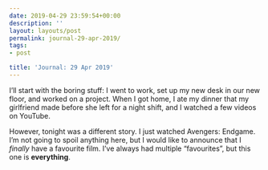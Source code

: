 ```yaml
---
date: 2019-04-29 23:59:54+00:00
description: ''
layout: layouts/post
permalink: journal-29-apr-2019/
tags:
- post

title: 'Journal: 29 Apr 2019'
---
```


<p>I’ll start with the boring stuff: I went to work, set up my new desk in our new floor, and worked on a project. When I got home, I ate my dinner that my girlfriend made before she left for a night shift, and I watched a few videos on YouTube.</p>
<p>However, tonight was a different story. I just watched Avengers: Endgame. I’m not going to spoil anything here, but I would like to announce that I <em>finally</em> have a favourite film. I’ve always had multiple “favourites”, but this one is <strong>everything</strong>.</p>
